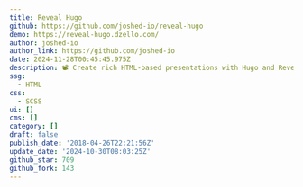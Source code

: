 ```yaml
---
title: Reveal Hugo
github: https://github.com/joshed-io/reveal-hugo
demo: https://reveal-hugo.dzello.com/
author: joshed-io
author_link: https://github.com/joshed-io
date: 2024-11-28T00:45:45.975Z
description: 📽️ Create rich HTML-based presentations with Hugo and Reveal.js
ssg:
  - HTML
css:
  - SCSS
ui: []
cms: []
category: []
draft: false
publish_date: '2018-04-26T22:21:56Z'
update_date: '2024-10-30T08:03:25Z'
github_star: 709
github_fork: 143
---
```

